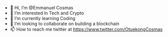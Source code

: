 - 👋 Hi, I’m @Emmanuel Cosmas
- 👀 I’m interested in Tech and Crypto
- 🌱 I’m currently learning Coding
- 💞️ I’m looking to collaborate on building a blockchain
- 📫 How to reach me twitter at https://www.twitter.com/OtuekongCosmas

<!---
CoinMask/CoinMask is a ✨ special ✨ repository because its `README.md` (this file) appears on your GitHub profile.
You can click the Preview link to take a look at your changes.
--->
